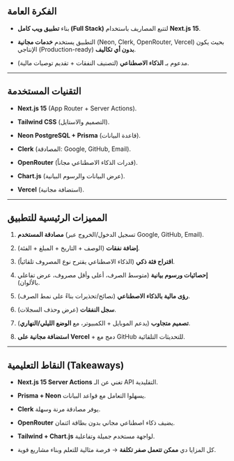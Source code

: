 
## الفكرة العامة

- بناء **تطبيق ويب كامل (Full Stack)** لتتبع المصاريف باستخدام **Next.js 15**.
    
- التطبيق يستخدم **خدمات مجانية** (Neon, Clerk, OpenRouter, Vercel) بحيث يكون الإنتاجي (Production-ready) **بدون أي تكاليف**.
    
- مدعوم بـ **الذكاء الاصطناعي** (لتصنيف النفقات + تقديم توصيات مالية).
    

---

## التقنيات المستخدمة

- **Next.js 15** (App Router + Server Actions).
    
- **Tailwind CSS** (التصميم والاستايل).
    
- **Neon PostgreSQL + Prisma** (قاعدة البيانات).
    
- **Clerk** (المصادقة: Google, GitHub, Email).
    
- **OpenRouter** (قدرات الذكاء الاصطناعي مجاناً).
    
- **Chart.js** (عرض البيانات والرسوم البيانية).
    
- **Vercel** (استضافة مجانية).
    

---

## المميزات الرئيسية للتطبيق

1. **مصادقة المستخدم** (تسجيل الدخول/الخروج عبر Google, GitHub, Email).
    
2. **إضافة نفقات** (الوصف + التاريخ + المبلغ + الفئة).
    
3. **اقتراح فئة ذكي** (الذكاء الاصطناعي يقترح نوع المصروف تلقائياً).
    
4. **إحصائيات ورسوم بيانية** (متوسط الصرف، أعلى وأقل مصروف، عرض تفاعلي بالألوان).
    
5. **رؤى مالية بالذكاء الاصطناعي** (نصائح/تحذيرات بناءً على نمط الصرف).
    
6. **سجل النفقات** (عرض وحذف السجلات).
    
7. **تصميم متجاوب** (يدعم الموبايل + الكمبيوتر، مع **الوضع الليلي/النهاري**).
    
8. **استضافة مجانية على Vercel** + دمج مع GitHub للتحديثات التلقائية.
    

---

## النقاط التعليمية (Takeaways)

- **Next.js 15 Server Actions** تغني عن الـ API التقليدية.
    
- **Prisma + Neon** يسهلوا التعامل مع قواعد البيانات.
    
- **Clerk** يوفر مصادقة مرنة وسهلة.
    
- **OpenRouter** يضيف ذكاء اصطناعي مجاني بدون بطاقة ائتمان.
    
- **Tailwind + Chart.js** لواجهة مستخدم جميلة وتفاعلية.
    
- كل المزايا دي **ممكن تتعمل صفر تكلفة** → فرصة مثالية للتعلم وبناء مشاريع قوية.